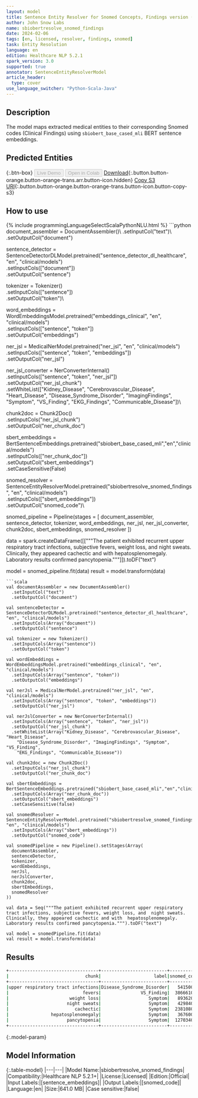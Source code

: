 ```yaml
---
layout: model
title: Sentence Entity Resolver for Snomed Concepts, Findings version (sbiobert_base_cased_mli embeddings)
author: John Snow Labs
name: sbiobertresolve_snomed_findings
date: 2024-02-06
tags: [en, licensed, resolver, findings, snomed]
task: Entity Resolution
language: en
edition: Healthcare NLP 5.2.1
spark_version: 3.0
supported: true
annotator: SentenceEntityResolverModel
article_header:
  type: cover
use_language_switcher: "Python-Scala-Java"
---
```


## Description

The model maps extracted medical entities to their corresponding Snomed codes (Clinical Findings) using `sbiobert_base_cased_mli` BERT sentence embeddings.

## Predicted Entities



{:.btn-box}
<button class="button button-orange" disabled>Live Demo</button>
<button class="button button-orange" disabled>Open in Colab</button>
[Download](https://s3.amazonaws.com/auxdata.johnsnowlabs.com/clinical/models/sbiobertresolve_snomed_findings_en_5.2.1_3.0_1707244267455.zip){:.button.button-orange.button-orange-trans.arr.button-icon.hidden}
[Copy S3 URI](s3://auxdata.johnsnowlabs.com/clinical/models/sbiobertresolve_snomed_findings_en_5.2.1_3.0_1707244267455.zip){:.button.button-orange.button-orange-trans.button-icon.button-copy-s3}

## How to use



<div class="tabs-box" markdown="1">
{% include programmingLanguageSelectScalaPythonNLU.html %}
```python
document_assembler = DocumentAssembler()\
  .setInputCol("text")\
  .setOutputCol("document")

sentence_detector = SentenceDetectorDLModel.pretrained("sentence_detector_dl_healthcare", "en", "clinical/models")\
  .setInputCols(["document"])\
  .setOutputCol("sentence")

tokenizer = Tokenizer()\
  .setInputCols(["sentence"])\
  .setOutputCol("token")\

word_embeddings = WordEmbeddingsModel.pretrained("embeddings_clinical", "en", "clinical/models")\
  .setInputCols(["sentence", "token"])\
  .setOutputCol("embeddings")

ner_jsl = MedicalNerModel.pretrained("ner_jsl", "en", "clinical/models") \
  .setInputCols(["sentence", "token", "embeddings"]) \
  .setOutputCol("ner_jsl")

ner_jsl_converter = NerConverterInternal() \
  .setInputCols(["sentence", "token", "ner_jsl"]) \
  .setOutputCol("ner_jsl_chunk")\
  .setWhiteList(["Kidney_Disease", "Cerebrovascular_Disease", "Heart_Disease",
                 "Disease_Syndrome_Disorder", "ImagingFindings", "Symptom", "VS_Finding",
                 "EKG_Findings", "Communicable_Disease"])\

chunk2doc = Chunk2Doc()\
  .setInputCols("ner_jsl_chunk")\
  .setOutputCol("ner_chunk_doc")

sbert_embeddings = BertSentenceEmbeddings.pretrained("sbiobert_base_cased_mli","en","clinical/models")\
  .setInputCols(["ner_chunk_doc"])\
  .setOutputCol("sbert_embeddings")\
  .setCaseSensitive(False)

snomed_resolver = SentenceEntityResolverModel.pretrained("sbiobertresolve_snomed_findings", "en", "clinical/models") \
  .setInputCols(["sbert_embeddings"]) \
  .setOutputCol("snomed_code")\

snomed_pipeline = Pipeline(stages = [
    document_assembler,
    sentence_detector,
    tokenizer,
    word_embeddings,
    ner_jsl,
    ner_jsl_converter,
    chunk2doc,
    sbert_embeddings,
    snomed_resolver
])

data = spark.createDataFrame([["""The patient exhibited recurrent upper respiratory tract infections, subjective fevers, weight loss, and  night sweats. Clinically, they appeared cachectic and with  hepatosplenomegaly. Laboratory results confirmed pancytopenia."""]]).toDF("text")

model = snomed_pipeline.fit(data)
result = model.transform(data)
```
```scala
val documentAssembler = new DocumentAssembler()
  .setInputCol("text")
  .setOutputCol("document")

val sentenceDetector = SentenceDetectorDLModel.pretrained("sentence_detector_dl_healthcare", "en", "clinical/models")
  .setInputCols(Array("document"))
  .setOutputCol("sentence")

val tokenizer = new Tokenizer()
  .setInputCols(Array("sentence"))
  .setOutputCol("token")

val wordEmbeddings = WordEmbeddingsModel.pretrained("embeddings_clinical", "en", "clinical/models")
  .setInputCols(Array("sentence", "token"))
  .setOutputCol("embeddings")

val nerJsl = MedicalNerModel.pretrained("ner_jsl", "en", "clinical/models")
  .setInputCols(Array("sentence", "token", "embeddings"))
  .setOutputCol("ner_jsl")

val nerJslConverter = new NerConverterInternal()
  .setInputCols(Array("sentence", "token", "ner_jsl"))
  .setOutputCol("ner_jsl_chunk")
  .setWhiteList(Array("Kidney_Disease", "Cerebrovascular_Disease", "Heart_Disease",
    "Disease_Syndrome_Disorder", "ImagingFindings", "Symptom", "VS_Finding",
    "EKG_Findings", "Communicable_Disease"))

val chunk2doc = new Chunk2Doc()
  .setInputCols("ner_jsl_chunk")
  .setOutputCol("ner_chunk_doc")

val sbertEmbeddings = BertSentenceEmbeddings.pretrained("sbiobert_base_cased_mli","en","clinical/models")
  .setInputCols(Array("ner_chunk_doc"))
  .setOutputCol("sbert_embeddings")
  .setCaseSensitive(false)

val snomedResolver = SentenceEntityResolverModel.pretrained("sbiobertresolve_snomed_findings", "en", "clinical/models")
  .setInputCols(Array("sbert_embeddings"))
  .setOutputCol("snomed_code")

val snomedPipeline = new Pipeline().setStages(Array(
  documentAssembler,
  sentenceDetector,
  tokenizer,
  wordEmbeddings,
  nerJsl,
  nerJslConverter,
  chunk2doc,
  sbertEmbeddings,
  snomedResolver
))

val data = Seq("""The patient exhibited recurrent upper respiratory tract infections, subjective fevers, weight loss, and  night sweats. Clinically, they appeared cachectic and with  hepatosplenomegaly. Laboratory results confirmed pancytopenia.""").toDF("text")

val model = snomedPipeline.fit(data)
val result = model.transform(data)

```
</div>

## Results

```bash
+----------------------------------+-------------------------+-----------+---------------------------------+--------------------------------------------------+--------------------------------------------------+
|                             chunk|                    label|snomed_code|                       resolution|                                         all_codes|                                   all_resolutions|
+----------------------------------+-------------------------+-----------+---------------------------------+--------------------------------------------------+--------------------------------------------------+
|upper respiratory tract infections|Disease_Syndrome_Disorder|   54150009|upper respiratory tract infection|54150009:::312118003:::54398005:::275498002:::1...|upper respiratory tract infection:::upper respi...|
|                            fevers|               VS_Finding|  386661006|                            fever|386661006:::77957000:::52715007:::12579009:::27...|fever:::intermittent fever:::cyclic fever:::per...|
|                       weight loss|                  Symptom|   89362005|                      weight loss|89362005:::416528001:::161832001:::426977000:::...|weight loss:::intentional weight loss:::losing ...|
|                      night sweats|                  Symptom|   42984000|                     night sweats|42984000:::67233009:::423052008:::36163009:::89...|night sweats:::night waking:::frequent night wa...|
|                         cachectic|                  Symptom|  238108007|                        cachectic|238108007:::422003001:::284529003:::788876001::...|cachectic:::cachexia associated with aids:::car...|
|                hepatosplenomegaly|                  Symptom|   36760000|               hepatosplenomegaly|36760000:::16294009:::19058002:::191382009:::80...|hepatosplenomegaly:::splenomegaly:::congestive ...|
|                      pancytopenia|                  Symptom|  127034005|                     pancytopenia|127034005:::736024007:::5876000:::124961001:::4...|pancytopenia:::drug induced pancytopenia:::panc...|
+----------------------------------+-------------------------+-----------+---------------------------------+--------------------------------------------------+--------------------------------------------------+

```

{:.model-param}
## Model Information

{:.table-model}
|---|---|
|Model Name:|sbiobertresolve_snomed_findings|
|Compatibility:|Healthcare NLP 5.2.1+|
|License:|Licensed|
|Edition:|Official|
|Input Labels:|[sentence_embeddings]|
|Output Labels:|[snomed_code]|
|Language:|en|
|Size:|641.0 MB|
|Case sensitive:|false|